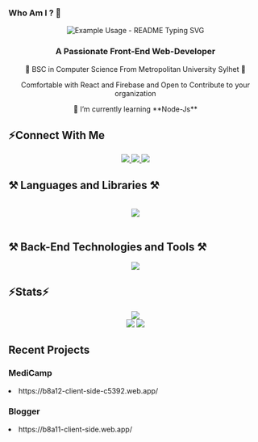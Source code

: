 ### Who Am I ? 👋
<p align="center">
  <img src="https://readme-typing-svg.demolab.com/?lines=Hi+There!+👋+I+am+Thouhid!;&font=Righteous&size=35&center=true&vCenter=true&width=450&height=50&duration=4000&pause=1000" alt="Example Usage - README Typing SVG">
</p>
<h3 align="center">A Passionate Front-End Web-Developer</h3>
<p align="center">🔭 BSC in Computer Science From Metropolitan University Sylhet 🔭</p>
<p align="center">Comfortable with React and Firebase and Open to Contribute to your organization</p>
<p align="center">🌱 I’m currently learning **Node-Js**</p>



<h2>⚡Connect With Me</h2>
<div align="center"> 
  <a href="thouhidhussain98@gmail.com">
    <img src="https://img.shields.io/badge/Gmail-333333?style=for-the-badge&logo=gmail&logoColor=red" />
  </a>
  <a href="https://www.linkedin.com/in/md-thouhid-hussain-768491196/" target="_blank">
    <img src="https://img.shields.io/badge/LinkedIn-0077B5?style=for-the-badge&logo=linkedin&logoColor=white" target="_blank" />
  </a>
  <a href="https://www.linkedin.com/in/md-thouhid-hussain-768491196/" target="_blank">
     <img src="https://img.shields.io/badge/Portfolio-FF5722?style=for-the-badge&logo=todoist&logoColor=white" target="_blank" /> <!-- sqlite, safari, google-chrome are other good icon options -->
  </a>
</div>

<h2>⚒️ Languages and Libraries ⚒️</h2>
<br/>
<div align="center">
    <img src="https://skillicons.dev/icons?i=html,css,javascript,tailwind,react,firebase" />
</div>
<br/>
<div>
  <h2>⚒️ Back-End Technologies and Tools ⚒️</h2>
  <div align="center">
   <img src="https://skillicons.dev/icons?i=nodejs,express,mongodb,figma,vscode,github" /><br>
  </div>
</div>

<h2>⚡Stats⚡</h2>
<div >
  <div align="center"><img src="http://github-profile-summary-cards.vercel.app/api/cards/profile-details?username=Thouhid98&theme=aura_dark" /></div>
  
  <div align="center"><img src="http://github-profile-summary-cards.vercel.app/api/cards/stats?username=Thouhid98&theme=blueberry">
  <img src="http://github-profile-summary-cards.vercel.app/api/cards/productive-time?username=Thouhid98&theme=blueberry&utcOffset=8">
    </div>
</div>

<h2>Recent Projects</h2>
<h3>MediCamp</h3>
<li>https://b8a12-client-side-c5392.web.app/</li>
<h3>Blogger</h3>
<li>https://b8a11-client-side.web.app/</li>


